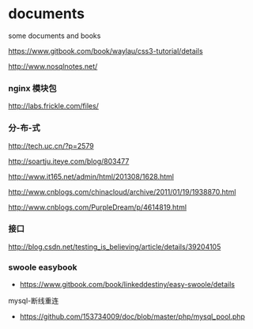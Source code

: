 # documents
some documents and  books 

https://www.gitbook.com/book/waylau/css3-tutorial/details

http://www.nosqlnotes.net/

### nginx 模块包
http://labs.frickle.com/files/

### 分-布-式
http://tech.uc.cn/?p=2579

http://soartju.iteye.com/blog/803477

http://www.it165.net/admin/html/201308/1628.html

http://www.cnblogs.com/chinacloud/archive/2011/01/19/1938870.html

http://www.cnblogs.com/PurpleDream/p/4614819.html

### 接口
http://blog.csdn.net/testing_is_believing/article/details/39204105


### swoole easybook

- https://www.gitbook.com/book/linkeddestiny/easy-swoole/details

 mysql-断线重连

- https://github.com/153734009/doc/blob/master/php/mysql_pool.php
